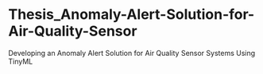 # Thesis_Anomaly-Alert-Solution-for-Air-Quality-Sensor
Developing an Anomaly Alert Solution for Air Quality Sensor Systems Using TinyML
